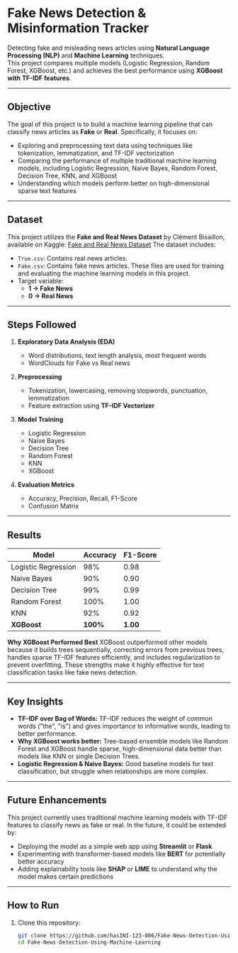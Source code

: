 
# Fake News Detection & Misinformation Tracker  

Detecting fake and misleading news articles using **Natural Language Processing (NLP)** and **Machine Learning** techniques.  
This project compares multiple models (Logistic Regression, Random Forest, XGBoost, etc.) and achieves the best performance using **XGBoost with TF-IDF features**.  

---

##  Objective  
The goal of this project is to build a machine learning pipeline that can classify news articles as **Fake** or **Real**. Specifically, it focuses on:
- Exploring and preprocessing text data using techniques like tokenization, lemmatization, and TF-IDF vectorization  
- Comparing the performance of multiple traditional machine learning models, including Logistic Regression, Naive Bayes, Random Forest, Decision Tree, KNN, and
  XGBoost  
- Understanding which models perform better on high-dimensional sparse text features
 
---

##  Dataset  
This project utilizes the **Fake and Real News Dataset** by Clément Bisaillon, available on Kaggle:
[Fake and Real News Dataset](https://www.kaggle.com/datasets/clmentbisaillon/fake-and-real-news-dataset)
The dataset includes:
- `True.csv`: Contains real news articles.
- `Fake.csv`: Contains fake news articles.
These files are used for training and evaluating the machine learning models in this project.
- Target variable:  
  - **1 → Fake News**  
  - **0 → Real News**  

---

##  Steps Followed  

1. **Exploratory Data Analysis (EDA)**  
   - Word distributions, text length analysis, most frequent words  
   - WordClouds for Fake vs Real news  

2. **Preprocessing**  
   - Tokenization, lowercasing, removing stopwords, punctuation, lemmatization  
   - Feature extraction using **TF-IDF Vectorizer**  

3. **Model Training**  
   - Logistic Regression  
   - Naive Bayes  
   - Decision Tree  
   - Random Forest  
   - KNN  
   - XGBoost  

4. **Evaluation Metrics**  
   - Accuracy, Precision, Recall, F1-Score  
   - Confusion Matrix  

---

##  Results  

| Model              | Accuracy | F1-Score |
|--------------------|----------|----------|
| Logistic Regression | 98%     | 0.98     |
| Naive Bayes        | 90%     | 0.90     |
| Decision Tree      | 99%     | 0.99     |
| Random Forest      | 100%     | 1.00     |
| KNN                | 92%     | 0.92     |
| **XGBoost**        | **100%** | **1.00** |

**Why XGBoost Performed Best**
XGBoost outperformed other models because it builds trees sequentially, correcting errors from previous trees, handles sparse TF-IDF features efficiently, and includes regularization to prevent overfitting. These strengths make it highly effective for text classification tasks like fake news detection.

---

##  Key Insights  

- **TF-IDF over Bag of Words:** TF-IDF reduces the weight of common words ("the", "is") and gives importance to informative words, leading to better performance.  
- **Why XGBoost works better:** Tree-based ensemble models like Random Forest and XGBoost handle sparse, high-dimensional data better than models like KNN or single Decision Trees.  
- **Logistic Regression & Naive Bayes:** Good baseline models for text classification, but struggle when relationships are more complex.  

---

##  Future Enhancements  

This project currently uses traditional machine learning models with TF-IDF features to classify news as fake or real. In the future, it could be extended by:

- Deploying the model as a simple web app using **Streamlit** or **Flask**  
- Experimenting with transformer-based models like **BERT** for potentially better accuracy  
- Adding explainability tools like **SHAP** or **LIME** to understand why the model makes certain predictions

---

##  How to Run  

1. Clone this repository:  
   ```bash
   git clone https://github.com/hasINI-123-006/Fake-News-Detection-Using-Machine-Learning.git
   cd Fake-News-Detection-Using-Machine-Learning

